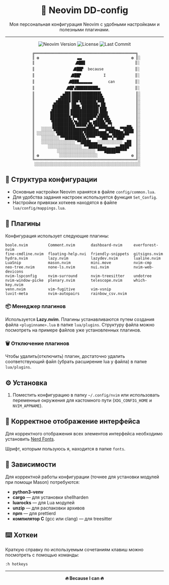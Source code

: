 
<div align="center">
  <h1>🚀 Neovim DD-config</h1>
  <p>Моя персональная конфигурация Neovim с удобными настройками и полезными плагинами.</p>
</div>

<hr>


<div align="center"><p>
    <img alt="Neovim Version" src="https://img.shields.io/badge/Neovim-0.10.1-blueviolet?style=for-the-badge&logo=neovim" />
    <img alt="License" src="https://img.shields.io/github/license/daydve/nvim?style=for-the-badge&logo=open-source-initiative&color=green" />
    <img alt="Last Commit" src="https://img.shields.io/github/last-commit/daydve/nvim?style=for-the-badge&logo=git&color=yellow" />
</p></div>

```
			╔═════════════════════════════════════════════╗
			║ ◍                 ▃▃                      ◍ ║░
			║                  🭅██▊                      ║░
			║                 🭅██▛  because              ║░
			║                🭅██▛          I             ║░
			║               🭅███▃▃▃▃▃▃       can         ║░
			║              🭅█▛▟█████████▙▖               ║░
			║            ▗▟██▐████████████▙               ║░
			║          ▗▟████▐█████████████▙              ║░
			║        ▗▟█████▛▐█▛▘▜██████▙▀▜█▖             ║░
			║        ███████▌▐███▖███████▛▟█▙             ║░
			║       ▟███████▌████████████▌███▖            ║░
			║       ████████▙▀██████████▛▟███▙            ║░
			║       ▜████████▙▚▃▜████▛▀▃▟██▙▜█▙           ║░
			║       ▕█████████▙▜████▚█▙▜████▙▞▀▍      ▃▃  ║░
			║   ░░░░░▜█████████▆▆▆▆▆████▄▞▀▀▜███▙▃▂▀▜███▙ ║░
			║ ░░░░░░░░▝███████████▙▜█████████▄▀▜████▙██▀▀ ║░
			║   ░░░░░░░░▝▀▜████████▙▜▀▀▀▔▔▀██▛▀▚▀▜██▛     ║░
			║   ░░░░░░░░░░░░░░░▔▀▜████▄▄▄░░░░░░░░░░░ ▄██  ║░
			║      ░░░░░░░░░░░░░░░ ▀▀██████▄▄▂▂▂▂▄▄████▀  ║░
			║          ░░░░░░░░░░░░░░░░░ ▀▀▀███████▀▀▀    ║░
			║ ◍         ░░░░░░░░░░░░░░░░░    ▔▔▔▔       ◍ ║░
			╚═════════════════════════════════════════════╝░
			 ░░░░░░░░░░░░░░░░░░░░░░░░░░░░░░░░░░░░░░░░░░░░░░░
```

## 📁 Структура конфигурации

- Основные настройки Neovim хранятся в файле `config/common.lua`.
- Для удобства задания настроек используется функция `Set_Config`.
- Настройки привязки хоткеев находятся в файле `lua/config/mappings.lua`.

## 🔌 Плагины

Конфигурация использует следующие плагины:

	boole.nvim         Comment.nvim       dashboard-nvim     everforest-nvim
	fine-cmdline.nvim  floating-help.nvi  friendly-snippets  gitsigns.nvim
	hydra.nvim         lazy.nvim          lazydev.nvim       lualine.nvim
	LuaSnip            mason.nvim         mini.move          nvim-cmp
	neo-tree.nvim      none-ls.nvim       nui.nvim           nvim-web-devicons
	nvim-lspconfig     nvim-surround      nvim-treesitter    undotree
	nvim-window-picke  plenary.nvim       telescope.nvim     which-key.nvim
	venn.nvim          vim-fugitive       vim-vsnip
	luvit-meta         nvim-autopairs     rainbow_csv.nvim


### 📦 Менеджер плагинов

Используется **Lazy.nvim**.
Плагины устанавливаются путем создания файла `<pluginname>.lua` в папке `lua/plugins`.
Структуру файла можно посмотреть на примере файлов уже установленных плагинов.

### 🗑️ Отключение плагинов

Чтобы удалить(отключить) плагин, достаточно удалить соответствующий файл
(убрать расширение lua у файла) в папке `lua/plugins`.

## ⚙️ Установка

1. Поместить конфигурацию в папку `~/.config/nvim` или использовать переменные
окружения для кастомного пути (`XDG_CONFIG_HOME` и `NVIM_APPNAME`).

## 🎨 Корректное отображение интерфейса

Для корректного отображения всех элементов интерфейса необходимо установить [Nerd Fonts](https://www.nerdfonts.com).

Шрифт, которым пользуюсь я, находится в папке `fonts`.

## 📌 Зависимости

Для корректной работы конфигурации (точнее для установки модулей при помощи Mason) потребуются:

- **python3-venv**
- **cargo** — для установки shellharden
- **luarocks** — для Lua модулей
- **unzip** — для распаковки архивов
- **npm** — для prettierd
- **компилятор C** (gcc или clang) — для treesitter

## ⌨️ Хоткеи

Краткую справку по используемым сочетаниям клавиш можно посмотреть с помощью команды:

```
:h hotkeys
```

---

<div align="center">
    <b>🔥 Because I can 🔥</b>
</div>
